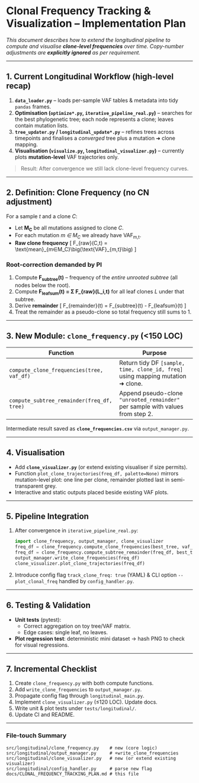 # Clonal Frequency Tracking & Visualization – Implementation Plan

_This document describes how to extend the longitudinal pipeline to compute and visualise **clone-level frequencies** over time.  Copy-number adjustments are **explicitly ignored** as per requirement._

---
## 1. Current Longitudinal Workflow (high-level recap)
1. **`data_loader.py`** – loads per-sample VAF tables & metadata into tidy `pandas` frames.
2. **Optimisation (`optimize*.py`, `iterative_pipeline_real.py`)** – searches for the best phylogenetic tree; each node represents a clone; leaves contain mutation lists.
3. **`tree_updater.py` / `longitudinal_update*.py`** – refines trees across timepoints and finalises a _converged_ tree plus a mutation ➜ clone mapping.
4. **Visualisation (`visualize.py`, `longitudinal_visualizer.py`)** – currently plots **mutation-level** VAF trajectories only.

> Result: After convergence we still lack clone-level frequency curves.

---
## 2. Definition: Clone Frequency (no CN adjustment)
For a sample _t_ and a clone _C_:
* Let **M<sub>C</sub>** be all mutations assigned to clone _C_.
* For each mutation _m ∈ M<sub>C</sub>_ we already have VAF<sub>m,t</sub>.
* **Raw clone frequency**
  \[ F_{raw}(C,t) = \text{mean}\_{m∈M_C}\big(\text{VAF}_{m,t}\big) \]

### Root-correction demanded by PI
1. Compute **F<sub>subtree</sub>(t)** – frequency of the _entire unrooted subtree_ (all nodes below the root).
2. Compute **F<sub>leafsum</sub>(t) = Σ F_{raw}(L_i,t)** for all leaf clones _L_ under that subtree.
3. Derive **remainder**
   \[ F_{remainder}(t) = F_{subtree}(t) - F_{leafsum}(t) \]
4. Treat the remainder as a pseudo-clone so total frequency still sums to 1.

---
## 3. New Module: `clone_frequency.py` (<150 LOC)
| Function | Purpose |
| --- | --- |
| `compute_clone_frequencies(tree, vaf_df)` | Return tidy DF `[sample, time, clone_id, freq]` using mapping mutation ➜ clone. |
| `compute_subtree_remainder(freq_df, tree)` | Append pseudo-clone `"unrooted_remainder"` per sample with values from step 2. |

Intermediate result saved as **`clone_frequencies.csv`** via `output_manager.py`.

---
## 4. Visualisation
* Add **`clone_visualizer.py`** (or extend existing visualiser if size permits).
* Function `plot_clone_trajectories(freq_df, palette=None)` mirrors mutation-level plot: one line per clone, remainder plotted last in semi-transparent grey.
* Interactive and static outputs placed beside existing VAF plots.

---
## 5. Pipeline Integration
1. After convergence in `iterative_pipeline_real.py`:
   ```python
   import clone_frequency, output_manager, clone_visualizer
   freq_df = clone_frequency.compute_clone_frequencies(best_tree, vaf_df)
   freq_df = clone_frequency.compute_subtree_remainder(freq_df, best_tree)
   output_manager.write_clone_frequencies(freq_df)
   clone_visualizer.plot_clone_trajectories(freq_df)
   ```
2. Introduce config flag `track_clone_freq: true` (YAML) & CLI option `--plot_clonal_freq` handled by `config_handler.py`.

---
## 6. Testing & Validation
* **Unit tests** (pytest):
  * Correct aggregation on toy tree/VAF matrix.
  * Edge cases: single leaf, no leaves.
* **Plot regression test**: deterministic mini dataset → hash PNG to check for visual regressions.

---
## 7. Incremental Checklist
1. Create `clone_frequency.py` with both compute functions.
2. Add `write_clone_frequencies` to `output_manager.py`.
3. Propagate config flag through `longitudinal_main.py`.
4. Implement `clone_visualizer.py` (≤120 LOC).  Update docs.
5. Write unit & plot tests under `tests/longitudinal/`.
6. Update CI and README.

---
### File-touch Summary
```
src/longitudinal/clone_frequency.py    # new (core logic)
src/longitudinal/output_manager.py     # +write_clone_frequencies
src/longitudinal/clone_visualizer.py   # new (or extend existing visualizer)
src/longitudinal/config_handler.py     # parse new flag
docs/CLONAL_FREQUENCY_TRACKING_PLAN.md # this file
``` 